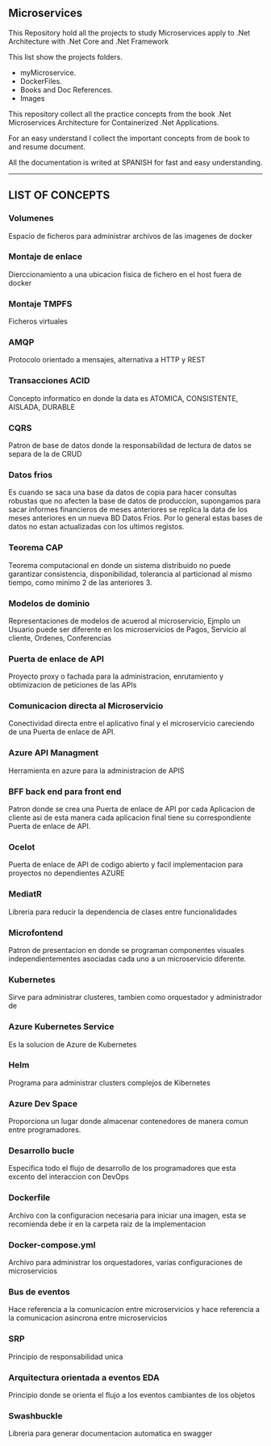 ## Microservices
This Repository hold all the projects to study Microservices apply to .Net Architecture with .Net Core and .Net Framework

This list show the projects folders.

* myMicroservice.
* DockerFiles.
* Books and Doc References.
* Images

This repository collect all the practice concepts from the book .Net Microservices Architecture for Containerized .Net Applications. 

For an easy understand I collect the important concepts from de book to and resume document. 

All the documentation is writed at SPANISH for fast and easy understanding.

--------------------------------------------------------------------------------------------
## LIST OF CONCEPTS

### Volumenes
Espacio de ficheros para administrar archivos de las imagenes de docker
### Montaje de enlace
Dierccionamiento a una ubicacion fisica de fichero en el host fuera de docker
### Montaje TMPFS
Ficheros virtuales
### AMQP
Protocolo orientado a mensajes, alternativa a HTTP y REST
### Transacciones ACID
Concepto informatico en donde la data es ATOMICA, CONSISTENTE, AISLADA, DURABLE
### CQRS
Patron de base de datos donde la responsabilidad de lectura de datos se separa de la de CRUD
### Datos frios
Es cuando se saca una base da datos de copia para hacer consultas robustas que no afecten la base de datos de produccion, supongamos para sacar informes financieros de meses anteriores se replica la data de los meses anteriores en un nueva BD Datos Frios. Por lo general estas bases de datos no estan actualizadas con los ultimos registos. 
### Teorema CAP
Teorema computacional en donde un sistema distribuido no puede garantizar consistencia, disponibilidad, tolerancia al particionad al mismo tiempo, como minimo 2 de las anteriores 3. 
### Modelos de dominio
Representaciones de modelos de acuerod al microservicio, Ejmplo un Usuario puede ser diferente en los microservicios de Pagos, Servicio al cliente, Ordenes, Conferencias
### Puerta de enlace de API
Proyecto proxy o fachada para la administracion, enrutamiento y obtimizacion de peticiones de las APIs
### Comunicacion directa al Microservicio
Conectividad directa entre el aplicativo final y el microservicio careciendo de una Puerta de enlace de API.
### Azure API Managment
Herramienta en azure para la administracion de APIS
### BFF back end para front end
Patron donde se crea una Puerta de enlace de API por cada Aplicacion de cliente asi de esta manera cada aplicacion final tiene su correspondiente Puerta de enlace de API. 
### Ocelot 
Puerta de enlace de API de codigo abierto y facil implementacion para proyectos no dependientes AZURE
### MediatR
Libreria para reducir la dependencia de clases entre funcionalidades
### Microfontend
Patron de presentacion en donde se programan componentes visuales independientementes asociadas cada uno a un microservicio diferente. 
### Kubernetes 
Sirve para administrar clusteres, tambien como orquestador y administrador de 
### Azure Kubernetes Service
Es la solucion de Azure de Kubernetes
### Helm
Programa para administrar clusters complejos de Kibernetes
### Azure Dev Space
Proporciona un lugar donde almacenar contenedores de manera comun entre programadores.
### Desarrollo bucle
Especifica todo el flujo de desarrollo de los programadores que esta excento del interaccion con DevOps
### Dockerfile
Archivo con la configuracion necesaria para iniciar una imagen, esta se recomienda debe ir en la carpeta raiz de la implementacion
### Docker-compose.yml
Archivo para administrar los orquestadores, varias configuraciones de microservicios
### Bus de eventos
Hace referencia a la comunicacion entre microservicios y hace referencia a la comunicacion asincrona entre microservicios
### SRP 
Principio de responsabilidad unica
### Arquitectura orientada a eventos EDA
Principio donde se orienta el flujo a los eventos cambiantes de los objetos 
### Swashbuckle
Libreria para generar documentacion automatica en swagger



